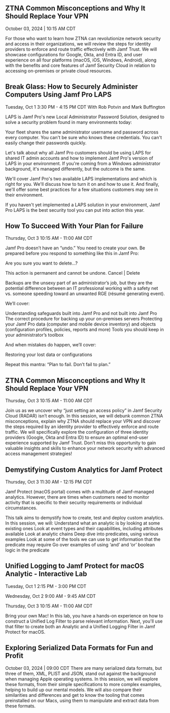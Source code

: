 ## ZTNA Common Misconceptions and Why It Should Replace Your VPN
October 03, 2024 | 10:15 AM CDT

For those who want to learn how ZTNA can revolutionize network security and access in their organizations, we will review the steps for identity providers to enforce and route traffic effectively with Jamf Trust. We will showcase configurations for Google, Okta, and Entra ID, and user experience on all four platforms (macOS, iOS, Windows, Android), along with the benefits and core features of Jamf Security Cloud in relation to accessing on-premises or private cloud resources.

## Break Glass: How to Securely Administer Computers Using Jamf Pro LAPS
Tuesday, Oct 1
3:30 PM - 4:15 PM CDT
With Rob Potvin and Mark Buffington
 
LAPS is Jamf Pro's new Local Administrator Password Solution, designed to solve a security problem found in many environments today:
 
Your fleet shares the same administrator username and password across every computer.
You can't be sure who knows these credentials.
You can't easily change their passwords quickly.

Let's talk about why all Jamf Pro customers should be using LAPS for shared IT admin accounts and how to implement Jamf Pro's version of LAPS in your environment. If you're coming from a Windows administrator background, it's managed differently, but the outcome is the same.

We'll cover Jamf Pro's two available LAPS implementations and which is right for you. We'll discuss how to turn it on and how to use it. And finally, we'll offer some best practices for a few situations customers may see in their environment.

If you haven't yet implemented a LAPS solution in your environment, Jamf Pro LAPS is the best security tool you can put into action this year.
 
 
## How To Succeed With Your Plan for Failure

Thursday, Oct 3
10:15 AM - 11:00 AM CDT

 
Jamf Pro doesn’t have an “undo.” You need to create your own. Be prepared before you respond to something like this in Jamf Pro:
 
Are you sure you want to delete...?

This action is permanent and cannot be undone.
Cancel  |  Delete
 
Backups are the unsexy part of an administrator’s job, but they are the potential difference between an IT professional working with a safety net vs. someone speeding toward an unwanted RGE (résumé generating event).

We’ll cover:
 
Understanding safeguards built into Jamf Pro and not built into Jamf Pro
The correct procedure for backing up your on-premises servers
Protecting your Jamf Pro data (computer and mobile device inventory) and objects (configuration profiles, policies, reports and more)
Tools you should keep in your administrator’s toolbox
 
And when mistakes do happen, we’ll cover:
 
Restoring your lost data or configurations
 
Repeat this mantra: “Plan to fail. Don’t fail to plan.”

## ZTNA Common Misconceptions and Why It Should Replace Your VPN

Thursday, Oct 3
10:15 AM - 11:00 AM CDT

Join us as we uncover why “just setting an access policy” in Jamf Security Cloud (RADAR) isn’t enough. In this session, we will debunk common ZTNA misconceptions, explain why ZTNA should replace your VPN and discover the steps required by an identity provider to effectively enforce and route traffic. We will specifically explore the configuration of three identity providers (Google, Okta and Entra ID) to ensure an optimal end-user experience supported by Jamf Trust. Don’t miss this opportunity to gain valuable insights and skills to enhance your network security with advanced access management strategies!
 
## Demystifying Custom Analytics for Jamf Protect

Thursday, Oct 3
11:30 AM - 12:15 PM CDT


Jamf Protect (macOS portal) comes with a multitude of Jamf-managed analytics. However, there are times when customers need to monitor activity that is specific to their security requirements or individual circumstances.

This talk aims to demystify how to create, test and deploy custom analytics. In this session, we will:
Understand what an analytic is by looking at some existing ones
Look at event types and their capabilities, including attributes available
Look at analytic chains
Deep dive into predicates, using various examples
Look at some of the tools we can use to get information that the predicate may require
Go over examples of using ‘and’ and ‘or’ boolean logic in the predicate

## Unified Logging to Jamf Protect for macOS Analytic - Interactive Lab
Tuesday, Oct 1
2:15 PM - 3:00 PM CDT

Wednesday, Oct 2
9:00 AM - 9:45 AM CDT

Thursday, Oct 3
10:15 AM - 11:00 AM CDT

Bring your own Mac! In this lab, you have a hands-on experience on how to construct a Unified Log Filter to parse relevant information. Next, you'll use that filter to create both an Analytic and a Unified Logging Filter in Jamf Protect for macOS.

## Exploring Serialized Data Formats for Fun and Profit

October 03, 2024 | 09:00 CDT
There are many serialized data formats, but three of them, XML, PLIST and JSON, stand out against the background when managing Apple operating systems. In this session, we will explore these formats, from their simple specifications to more complex examples, helping to build up our mental models. We will also compare their similarities and differences and get to know the tooling that comes preinstalled on our Macs, using them to manipulate and extract data from these formats.
